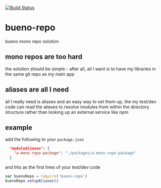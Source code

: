 [![Build
Status](https://travis-ci.com/bvellacott/bueno-repo.svg?branch=master&status=passed)](https://travis-ci.com/github/bvellacott/bueno-repo)
# bueno-repo
bueno mono repo solution

## mono repos are too hard
the solution should be simple - after all, all I want is to have my libraries in the same git repo as my main app

## aliases are all I need
all I really need is aliases and an easy way to set them up, the my test/dev code can read the aliases to resolve
modules from within the directory structure rather than looking up an external service like npm

## example
add the following to your `package.json`
```json
  "moduleAliases": {
    "a-mono-repo-package": "./packages/a-mono-repo-package"
  }
```

and this as the first lines of your test/dev code

```js
var buenoRepo = require('bueno-repo')
buenoRepo.setupAliases()
```
